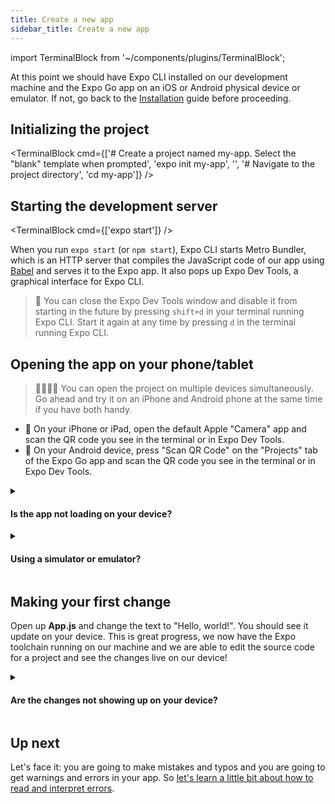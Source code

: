 ```yaml
---
title: Create a new app
sidebar_title: Create a new app
---
```


import TerminalBlock from '~/components/plugins/TerminalBlock';

At this point we should have Expo CLI installed on our development machine and the Expo Go app on an iOS or Android physical device or emulator. If not, go back to the [Installation](../get-started/installation.md) guide before proceeding.

## Initializing the project

<TerminalBlock cmd={['# Create a project named my-app. Select the "blank" template when prompted', 'expo init my-app', '', '# Navigate to the project directory', 'cd my-app']} />

## Starting the development server

<TerminalBlock cmd={['expo start']} />

When you run `expo start` (or `npm start`), Expo CLI starts Metro Bundler, which is an HTTP server that compiles the JavaScript code of our app using [Babel](https://babeljs.io/) and serves it to the Expo app. It also pops up Expo Dev Tools, a graphical interface for Expo CLI.

> 👋 You can close the Expo Dev Tools window and disable it from starting in the future by pressing `shift+d` in your terminal running Expo CLI. Start it again at any time by pressing `d` in the terminal running Expo CLI.

## Opening the app on your phone/tablet

> 👨‍👩‍👧‍👧 You can open the project on multiple devices simultaneously. Go ahead and try it on an iPhone and Android phone at the same time if you have both handy.

- 🍎 On your iPhone or iPad, open the default Apple "Camera" app and scan the QR code you see in the terminal or in Expo Dev Tools.
- 🤖 On your Android device, press "Scan QR Code" on the "Projects" tab of the Expo Go app and scan the QR code you see in the terminal or in Expo Dev Tools.

<details><summary><h4>Is the app not loading on your device?</h4></summary>
<p>

First, make sure that you are on the same wifi network on your computer and your device.

If it still doesn't work, it may be due to the router configuration &mdash; this is common for public networks. You can work around this by choosing the "Tunnel" connection type in Expo Dev Tools, then scanning the QR code again.

> 🐢 Using the "Tunnel" connection type will make app reloads considerably slower than on "LAN" or "Local", so it's best to avoid tunnel when possible. You may want to install a simulator/emulator to speed up development if "Tunnel" is required for accessing your machine from another device on your network.

</p>
</details>

<details><summary><h4>Using a simulator or emulator?</h4></summary>
<p>

If you are using a simulator or emulator, you may find the following Expo CLI keyboard shortcuts to be useful:

- Pressing `i` will open in an [iOS simulator](../workflow/ios-simulator.md).
- Pressing `a` will open in an [Android emulator or connected device](../workflow/android-studio-emulator.md).
- Pressing `w` will open in your browser. Expo supports all major browsers.

</p>
</details>

## Making your first change

Open up **App.js** and change the text to "Hello, world!". You should see it update on your device. This is great progress, we now have the Expo toolchain running on our machine and we are able to edit the source code for a project and see the changes live on our device!

<details style={{paddingTop: 0}}><summary><h4>Are the changes not showing up on your device?</h4></summary>
<p>

Expo Go is configured by default to automatically reload the app whenever a file is changed, but let's just make sure we go over the steps to enable it in case somehow things just aren't working.

- First, make sure you have [development mode enabled in Expo CLI](../workflow/development-mode.md#development-mode).
- Next, close the app and reopen it.
- Once the app is open again, shake your device to reveal the developer menu. If you are using an emulator, press `⌘+d` for iOS or `ctrl+m` for Android.
- If you see `Enable Fast Refresh`, press it. If you see `Disable Fast Refresh`, then dismiss the developer menu. Now try making another change.<br/><br/>

  ![In-app developer menu](/static/images/developer-menu.png)

</p>
</details>

## Up next

Let's face it: you are going to make mistakes and typos and you are going to get warnings and errors in your app. So [let's learn a little bit about how to read and interpret errors](../get-started/errors.md).
